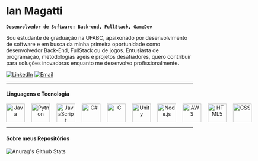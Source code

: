 # Ian Magatti 

**`Desenvolvedor de Software: Back-end, FullStack, GameDev`**

Sou estudante de graduação na UFABC, apaixonado por desenvolvimento de software e em busca da minha primeira oportunidade como desenvolvedor Back-End, FullStack ou de jogos. Entusiasta de programação, metodologias ágeis e projetos desafiadores, quero contribuir para soluções inovadoras enquanto me desenvolvo profissionalmente.

[![LinkedIn](https://img.shields.io/badge/LinkedIn-0077b5?style=for-the-badge&logo=linkedin&logoColor=white)](https://www.linkedin.com/in/ianmagatti) [![Email](https://img.shields.io/badge/Email-D14836?style=for-the-badge&logo=gmail&logoColor=white)](mailto:nicolas.magatti@gmail.com)

---
#### Linguagens e Tecnologia

<div align="center" style="display: flex; gap: 5px; justify-content: left;">
    <img 
        align="left"
        title="Java"
        width="50px"
        style="padding-right: 10px;"
        src="https://cdn.jsdelivr.net/gh/devicons/devicon@latest/icons/java/java-original-wordmark.svg" 
    />
    <img 
        align="left"
        title="Pytnon"
        width="50px"
        style="padding-right: 10px;"
        src="https://cdn.jsdelivr.net/gh/devicons/devicon@latest/icons/python/python-original-wordmark.svg" 
    />
    <img 
        align="left"
        title="JavaScript"
        width="50px"
        style="padding-right: 10px;"
        src="https://cdn.jsdelivr.net/gh/devicons/devicon@latest/icons/javascript/javascript-original.svg" 
    />
    <img 
        align="left"
        title="C#"
        width="50px"
        style="padding-right: 10px;"
        src="https://cdn.jsdelivr.net/gh/devicons/devicon@latest/icons/csharp/csharp-original.svg" 
    />
    <img 
        align="left"
        title="C"
        width="50px"
        style="padding-right: 10px;"
        src="https://cdn.jsdelivr.net/gh/devicons/devicon@latest/icons/c/c-original.svg" 
    />
    <img 
        align="left"
        title="Unity"
        width="50px"
        style="padding-right: 10px;"
        src="https://cdn.jsdelivr.net/gh/devicons/devicon@latest/icons/unity/unity-original.svg" 
    />
    <img 
        align="left"
        title="Node.js"
        width="50px"
        style="padding-right: 10px;"
        src="https://cdn.jsdelivr.net/gh/devicons/devicon@latest/icons/nodejs/nodejs-original-wordmark.svg" 
    />
    <img 
        align="left"
        title="AWS"
        width="50px"
        style="padding-right: 10px;"
        src="https://cdn.jsdelivr.net/gh/devicons/devicon@latest/icons/amazonwebservices/amazonwebservices-original-wordmark.svg" 
    />
    <img 
        align="left"
        title="HTML5"
        width="50px"
        style="padding-right: 10px;"
        src="https://cdn.jsdelivr.net/gh/devicons/devicon@latest/icons/html5/html5-original-wordmark.svg" 
    />
    <img 
        align="left"
        title="CSS"
        width="50px"
        style="padding-right: 10px;"
        src="https://cdn.jsdelivr.net/gh/devicons/devicon@latest/icons/css3/css3-original-wordmark.svg" 
    />
    
</div>         

---
#### Sobre meus Repositórios

![Anurag's Github Stats](https://github.readme.stats.vercel.app/api?username=IanNicolasMagattiDaSilva&show_icons=true)
